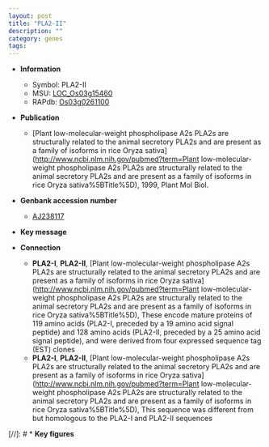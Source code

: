 ```yaml
---
layout: post
title: "PLA2-II"
description: ""
category: genes
tags: 
---
```


* **Information**  
    + Symbol: PLA2-II  
    + MSU: [LOC_Os03g15460](http://rice.uga.edu/cgi-bin/ORF_infopage.cgi?orf=LOC_Os03g15460)  
    + RAPdb: [Os03g0261100](http://rapdb.dna.affrc.go.jp/viewer/gbrowse_details/irgsp1?name=Os03g0261100)  

* **Publication**  
    + [Plant low-molecular-weight phospholipase A2s PLA2s are structurally related to the animal secretory PLA2s and are present as a family of isoforms in rice Oryza sativa](http://www.ncbi.nlm.nih.gov/pubmed?term=Plant low-molecular-weight phospholipase A2s PLA2s are structurally related to the animal secretory PLA2s and are present as a family of isoforms in rice Oryza sativa%5BTitle%5D), 1999, Plant Mol Biol.

* **Genbank accession number**  
    + [AJ238117](http://www.ncbi.nlm.nih.gov/nuccore/AJ238117)

* **Key message**  

* **Connection**  
    + __PLA2-I__, __PLA2-II__, [Plant low-molecular-weight phospholipase A2s PLA2s are structurally related to the animal secretory PLA2s and are present as a family of isoforms in rice Oryza sativa](http://www.ncbi.nlm.nih.gov/pubmed?term=Plant low-molecular-weight phospholipase A2s PLA2s are structurally related to the animal secretory PLA2s and are present as a family of isoforms in rice Oryza sativa%5BTitle%5D), These encode mature proteins of 119 amino acids (PLA2-I, preceded by a 19 amino acid signal peptide) and 128 amino acids (PLA2-II, preceded by a 25 amino acid signal peptide), and were derived from four expressed sequence tag (EST) clones
    + __PLA2-I__, __PLA2-II__, [Plant low-molecular-weight phospholipase A2s PLA2s are structurally related to the animal secretory PLA2s and are present as a family of isoforms in rice Oryza sativa](http://www.ncbi.nlm.nih.gov/pubmed?term=Plant low-molecular-weight phospholipase A2s PLA2s are structurally related to the animal secretory PLA2s and are present as a family of isoforms in rice Oryza sativa%5BTitle%5D), This sequence was different from but homologous to the PLA2-I and PLA2-II sequences

[//]: # * **Key figures**  


